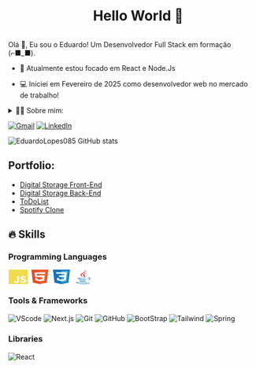 <!--título-->
<div id="user-content-toc">
  <ul align="center">
    <summary><h1 style="display: inline-block">Hello World 🔭 </h1></summary>
</div>

<!-- Presentation -->
<p>
  Olá 👋, Eu sou o Eduardo! Um Desenvolvedor Full Stack em formação (⌐■_■).

  - 🎯 Atualmente estou focado em React e Node.Js

  - 💻 Iniciei em Fevereiro de 2025 como desenvolvedor web no mercado de trabalho!
</p>

<!-- Dropdown -->
<details>
  <summary>👨‍💻 Sobre mim:</summary>

  - 📍 Tenho 23 anos, moro em Fortaleza-CE.
  - 🙋‍♂️ Decidi entrar para a área de desenvolvimento em 2020, quando me matriculei em um curso de nível técnico no SENAI. O concluí no final de 2021.
  - 👨‍🎓 Sou graduando em Desenvolvimento de Sistemas, curso esse que me formo esse ano!
  - 🏃‍♂️ Além disso, concluí o Geração Tech em novembro de 2024 recebendo a medalha de bronze. Sou aluno da UECE pelo Capacita Brasil nas trilhas de Full Stack e Ciência de Dados

  - ⚡ No meu tempo livre, gosto de ler mangás, assistir animes, ouvir música ou jogar!
</details>

<!-- Links -->
[![Gmail](https://img.shields.io/badge/Gmail-D14836?style=for-the-badge&logo=gmail&logoColor=white)](mailto:eduardolcb18@gmail.com)
[![LinkedIn](https://img.shields.io/badge/LinkedIn-0077B5?style=for-the-badge&logo=linkedin&logoColor=white)](https://www.linkedin.com/in/eduardo-lopes-b74827232/)


<!-- GithubStats -->
![EduardoLopes085 GitHub stats](https://github-readme-stats.vercel.app/api?username=EduardoLopes085&show_icons=true&theme=gotham)

<!-- Portfolio -->
## Portfolio:
- [Digital Storage Front-End](https://github.com/EduardoLopes085/DigitalWorking)
- [Digital Storage Back-End](https://github.com/EduardoLopes085/Node)
- [ToDoList](https://github.com/EduardoLopes085/toDoList)
- [Spotify Clone](https://github.com/EduardoLopes085/Spotify)

<!-- 
<p align="left">
  <img align="center" src="https://github-production-user-asset-6210df.s3.amazonaws.com/77739311/271384939-4e9f41af-6b57-49a7-b15a-74322e96b4d7.gif?X-Amz-Algorithm=AWS4-HMAC-SHA256&X-Amz-Credential=AKIAVCODYLSA53PQK4ZA%2F20241201%2Fus-east-1%2Fs3%2Faws4_request&X-Amz-Date=20241201T013444Z&X-Amz-Expires=300&X-Amz-Signature=87634c0155ca9da9cb50188c8572160772eb2b65ecd17673c5e4307954d87c9f&X-Amz-SignedHeaders=host" alt="Imagem">
</p>
-->

## 🔥 Skills
<!-- Skills: Programming Languages -->
  <div style="flex-basis: 48%;">
    <h3>Programming Languages</h3>
    <img align="center" alt="Js" height="30" width="40" src="https://raw.githubusercontent.com/devicons/devicon/master/icons/javascript/javascript-plain.svg">
    <img align="center" alt="HTML" height="30" width="40" src="https://raw.githubusercontent.com/devicons/devicon/master/icons/html5/html5-original.svg">
    <img align="center" alt="CSS" height="30" width="40" src="https://raw.githubusercontent.com/devicons/devicon/master/icons/css3/css3-original.svg">
    <img align="center" alt="Java" height="30" width="40" src="https://raw.githubusercontent.com/devicons/devicon/master/icons/java/java-original.svg"> 
  </div>
  
 <!-- Skills: Tools & Frameworks -->
<div style="flex-basis: 48%;">
  <h3>Tools & Frameworks</h3>
  <img align="center" alt="VScode" height="30" width="40" src="https://cdn.jsdelivr.net/gh/devicons/devicon/icons/vscode/vscode-original.svg">
  <img align="center" alt="Next.js" height="30" width="40" src="https://cdn.jsdelivr.net/gh/devicons/devicon/icons/nextjs/nextjs-original.svg">
  <img align="center" alt="Git" height="30" width="40" src="https://cdn.jsdelivr.net/gh/devicons/devicon/icons/git/git-original.svg">
  <img align="center" alt="GitHub" height="30" width="40" src="https://cdn.jsdelivr.net/gh/devicons/devicon/icons/github/github-original.svg">
  <img align="center" alt="BootStrap" height="30" width="40" src="https://cdn.jsdelivr.net/gh/devicons/devicon/icons/bootstrap/bootstrap-original.svg">
  <img align="center" alt="Tailwind" height="30" width="40" src="https://cdn.jsdelivr.net/gh/devicons/devicon/icons/tailwindcss/tailwindcss-original-wordmark.svg">
  <img align="center" alt="Spring" height="30" width="40" src="https://cdn.jsdelivr.net/gh/devicons/devicon/icons/spring/spring-original.svg">
</div>



<!-- Skills: Libraries -->
<div style="flex-basis: 48%;">
  <h3>Libraries</h3>
  <img align="center" alt="React" height="30" width="40" src="https://cdn.jsdelivr.net/gh/devicons/devicon/icons/react/react-original.svg"> 
</div>






